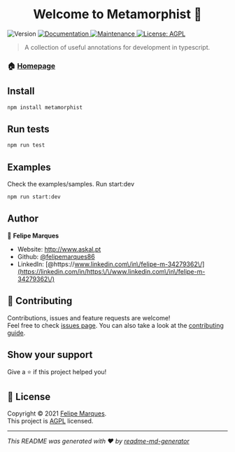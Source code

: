 <h1 align="center">Welcome to Metamorphist 👋</h1>
<p>
  <img alt="Version" src="https://img.shields.io/badge/version-0.0.1-blue.svg?cacheSeconds=2592000" />
  <a href="https://github.com/felipemarques86/metamorphist#readme" target="_blank">
    <img alt="Documentation" src="https://img.shields.io/badge/documentation-yes-brightgreen.svg" />
  </a>
  <a href="https://github.com/felipemarques86/metamorphist/graphs/commit-activity" target="_blank">
    <img alt="Maintenance" src="https://img.shields.io/badge/Maintained%3F-yes-green.svg" />
  </a>
  <a href="https://github.com/felipemarques86/metamorphist/blob/master/LICENSE" target="_blank">
    <img alt="License: AGPL" src="https://img.shields.io/github/license/felipemarques86/Metamorphist" />
  </a>
</p>

> A collection of useful annotations for development in typescript.

### 🏠 [Homepage](https://github.com/felipemarques86/metamorphist)

## Install

```sh
npm install metamorphist
```

## Run tests

```sh
npm run test
```

## Examples
Check the examples/samples. Run start:dev 

```sh
npm run start:dev
```

## Author

👤 **Felipe Marques**

* Website: http://www.askal.pt
* Github: [@felipemarques86](https://github.com/felipemarques86)
* LinkedIn: [@https:\/\/www.linkedin.com\/in\/felipe-m-34279362\/](https://linkedin.com/in/https:\/\/www.linkedin.com\/in\/felipe-m-34279362\/)

## 🤝 Contributing

Contributions, issues and feature requests are welcome!<br />Feel free to check [issues page](https://github.com/felipemarques86/metamorphist/issues). You can also take a look at the [contributing guide](https://github.com/felipemarques86/metamorphist/blob/master/CONTRIBUTING.md).

## Show your support

Give a ⭐️ if this project helped you!

## 📝 License

Copyright © 2021 [Felipe Marques](https://github.com/felipemarques86).<br />
This project is [AGPL](https://github.com/felipemarques86/metamorphist/blob/master/LICENSE) licensed.

***
_This README was generated with ❤️ by [readme-md-generator](https://github.com/kefranabg/readme-md-generator)_
